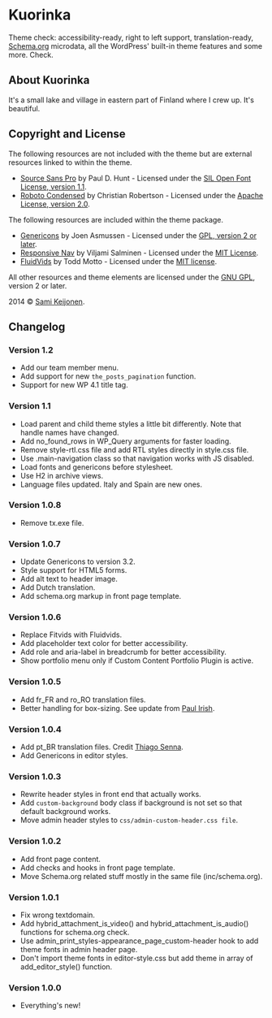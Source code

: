 # Kuorinka

Theme check: accessibility-ready, right to left support, translation-ready, [Schema.org](http://schema.org) microdata, all the WordPress' built-in theme features and some more. Check.

## About Kuorinka

It's a small lake and village in eastern part of Finland where I crew up. It's beautiful. 

## Copyright and License

The following resources are not included with the theme but are external resources linked to within the theme.

* [Source Sans Pro](https://www.google.com/fonts/specimen/Source+Sans+Pro) by Paul D. Hunt - Licensed under the [SIL Open Font License, version 1.1](http://scripts.sil.org/OFL).
* [Roboto Condensed](http://www.google.com/fonts/specimen/Roboto+Condensed) by Christian Robertson - Licensed under the [Apache License, version 2.0](http://www.apache.org/licenses/LICENSE-2.0.html).

The following resources are included within the theme package.

* [Genericons](http://genericons.com/) by Joen Asmussen - Licensed under the [GPL, version 2 or later](http://www.gnu.org/licenses/old-licenses/gpl-2.0.html).
* [Responsive Nav](http://responsive-nav.com/) by Viljami Salminen - Licensed under the [MIT License](http://opensource.org/licenses/MIT).
* [FluidVids](https://github.com/toddmotto/fluidvids) by Todd Motto - Licensed under the [MIT license](http://opensource.org/licenses/MIT).

All other resources and theme elements are licensed under the [GNU GPL](http://www.gnu.org/licenses/old-licenses/gpl-2.0.html), version 2 or later.

2014 &copy; [Sami Keijonen](https://foxland.fi).

## Changelog

### Version 1.2

* Add our team member menu.
* Add support for new `the_posts_pagination` function.
* Support for new WP 4.1 title tag.

### Version 1.1

* Load parent and child theme styles a little bit differently. Note that handle names have changed. 
* Add no_found_rows in WP_Query arguments for faster loading.
* Remove style-rtl.css file and add RTL styles directly in style.css file.
* Use .main-navigation class so that navigation works with JS disabled.
* Load fonts and genericons before stylesheet.
* Use H2 in archive views.
* Language files updated. Italy and Spain are new ones.

### Version 1.0.8

* Remove tx.exe file.

### Version 1.0.7

* Update Genericons to version 3.2.
* Style support for HTML5 forms.
* Add alt text to header image.
* Add Dutch translation.
* Add schema.org markup in front page template.

### Version 1.0.6

* Replace Fitvids with Fluidvids.
* Add placeholder text color for better accessibility.
* Add role and aria-label in breadcrumb for better accessibility.
* Show portfolio menu only if Custom Content Portfolio Plugin is active.


### Version 1.0.5

* Add fr_FR and ro_RO translation files.
* Better handling for box-sizing. See update from [Paul Irish](http://www.paulirish.com/2012/box-sizing-border-box-ftw/). 

### Version 1.0.4

* Add pt_BR translation files. Credit [Thiago Senna](http://thremes.com.br/portfolio/temas/).
* Add Genericons in editor styles.

### Version 1.0.3

* Rewrite header styles in front end that actually works.
* Add `custom-background` body class if background is not set so that default background works.
* Move admin header styles to `css/admin-custom-header.css file`.

### Version 1.0.2

* Add front page content.
* Add checks and hooks in front page template.
* Move Schema.org related stuff mostly in the same file (inc/schema.org).

### Version 1.0.1

* Fix wrong textdomain.
* Add hybrid_attachment_is_video() and hybrid_attachment_is_audio() functions for schema.org check.
* Use admin_print_styles-appearance_page_custom-header hook to add theme fonts in admin header page.
* Don't import theme fonts in editor-style.css but add theme in array of add_editor_style() function.

### Version 1.0.0

* Everything's new!